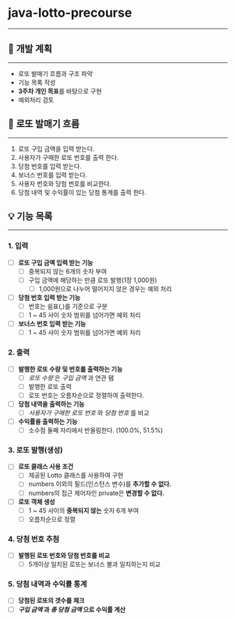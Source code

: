 # java-lotto-precourse
- - -

## 📝 개발 계획
- - -
- 로또 발매기 흐름과 구조 파악
- 기능 목록 작성
- **3주차 개인 목표**를 바탕으로 구현
- 예외처리 검토

## 🎰 로또 발매기 흐름
- - -
1. 로또 구입 금액을 입력 받는다.
2. 사용자가 구매한 로또 번호를 출력 한다.
3. 당첨 번호를 입력 받는다.
4. 보너스 번호를 입력 받는다.
5. 사용자 번호와 당첨 번호를 비교한다.
6. 당첨 내역 및 수익률이 있는 당첨 통계를 출력 한다.
## 💡 기능 목록
- - -

### 1. 입력

- [ ] **로또 구입 금액 입력 받는 기능**
    - [ ] 중복되지 않는 6개의 숫자 부여
    - [ ] 구입 금액에 해당하는 만큼 로또 발행(1장 1,000원)
        - [ ] 1,000원으로 나누어 떨어지지 않은 경우는 예외 처리
- [ ] **당첨 번호 입력 받는 기능**
    - [ ] 번호는 쉼표(,)를 기준으로 구분
    - [ ] 1 ~ 45 사이 숫자 범위를 넘어가면 예외 처리
- [ ] **보너스 번호 입력 받는 기능**
    - [ ] 1 ~ 45 사이 숫자 범위를 넘어가면 예외 처리
### 2. 출력
- [ ] **발행한 로또 수량 및 번호를 출력하는 기능**
    - [ ] _로또 수량_ 은 _구입 금액_ 과 연관 됌
    - [ ] 발행한 로또 출력
    - [ ] 로또 번호는 오름차순으로 정렬하여 출력한다.
- [ ] **당첨 내역을 출력하는 기능**
    - [ ] _사용자가 구매한 로또 번호_ 와 _당첨 번호_ 를 비교
- [ ] **수익률을 출력하는 기능**
    - [ ] 소수점 둘째 자리에서 반올림한다. (100.0%, 51.5%)
### 3. 로또 발행(생성)
- [ ] **로또 클래스 사용 조건**
    - [ ] 제공된 Lotto 클래스를 사용하여 구현
    - [ ] numbers 이외의 필드(인스턴스 변수)를 **추가할 수 없다.**
    - [ ] numbers의 접근 제어자인 private은 **변경할 수 없다.**
- [ ] **로또 객체 생성**
    - [ ] 1 ~ 45 사이의 **중복되지 않는** 숫자 6개 부여
    - [ ] 오름차순으로 정렬
### 4. 당첨 번호 추첨
- [ ] **발행된 로또 번호와 당첨 번호를 비교**
    - [ ] 5개이상 일치된 로또는 보너스 볼과 일치하는지 비교
### 5. 당첨 내역과 수익률 통계
- [ ] **당첨된 로또의 갯수를 체크**
- [ ] **_구입 금액_ 과 _총 당첨 금액_ 으로 수익률 계산**
